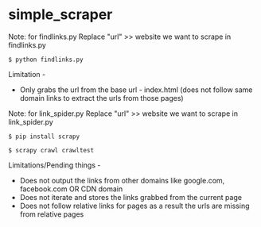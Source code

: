 # simple_scraper

Note: for findlinks.py
Replace "url" >> website we want to scrape in findlinks.py 

```
$ python findlinks.py
```
Limitation - 
- Only grabs the url from the base url - index.html (does not follow same domain links to extract the urls from those pages)




Note: for link_spider.py 
Replace "url" >> website we want to scrape in link_spider.py 
```
$ pip install scrapy

$ scrapy crawl crawltest
``` 
Limitations/Pending things - 
- Does not output the links from other domains like google.com, facebook.com OR CDN domain
- Does not iterate and stores the links grabbed from the current page
- Does not follow relative links for pages as a result the urls are missing from relative pages
